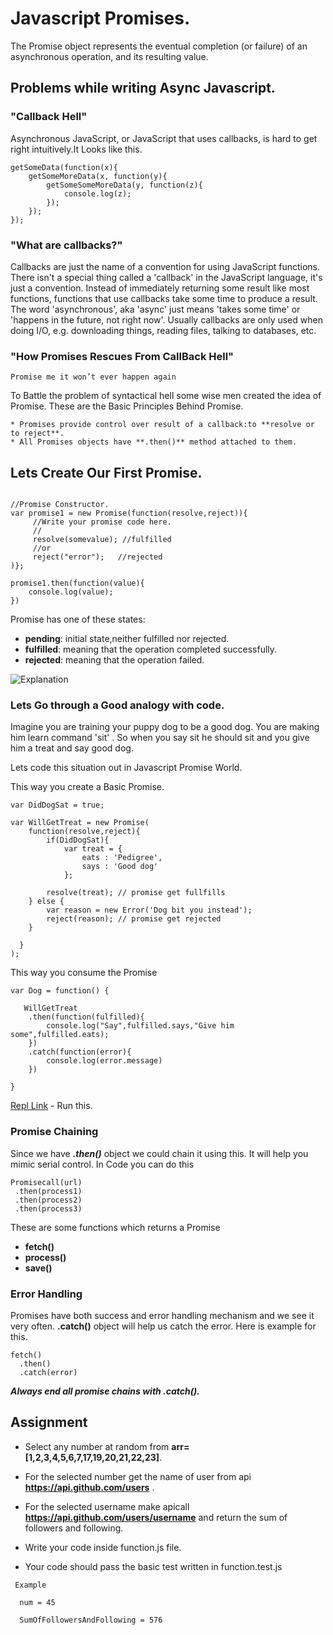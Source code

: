 # Javascript Promises.

The Promise object represents the eventual completion (or failure) of an asynchronous operation, and its resulting value.

## Problems while writing Async Javascript.

### "Callback Hell"

Asynchronous JavaScript, or JavaScript that uses callbacks, is hard to get right intuitively.It Looks like this.

```
getSomeData(function(x){
    getSomeMoreData(x, function(y){
        getSomeSomeMoreData(y, function(z){ 
            console.log(z);
        });
    });
});

```

### "What are callbacks?"

Callbacks are just the name of a convention for using JavaScript functions. There isn't a special thing called a 'callback' in the JavaScript language, it's just a convention. Instead of immediately returning some result like most functions, functions that use callbacks take some time to produce a result. The word 'asynchronous', aka 'async' just means 'takes some time' or 'happens in the future, not right now'. Usually callbacks are only used when doing I/O, e.g. downloading things, reading files, talking to databases, etc.

### "How Promises Rescues From CallBack Hell"

`Promise me it won’t ever happen again`

To Battle the problem of syntactical hell some wise men created the idea of Promise.
These are the Basic Principles Behind Promise.

```
* Promises provide control over result of a callback:to **resolve or to reject**.
* All Promises objects have **.then()** method attached to them.

```
## Lets Create Our First Promise.

```

//Promise Constructor.
var promise1 = new Promise(function(resolve,reject)){
     //Write your promise code here.
     //
     resolve(somevalue); //fulfilled
     //or
     reject("error");   //rejected
)};

promise1.then(function(value){
    console.log(value);
})

```

Promise has one of these states:

* **pending**: initial state,neither fulfilled nor rejected.
* **fulfilled**: meaning that the operation completed successfully.
* **rejected**: meaning that the operation failed.

![Explanation](https://mdn.mozillademos.org/files/15911/promises.png)

### Lets Go through a Good analogy with code.

Imagine you are training your puppy dog to be a good dog. You are making him learn command 'sit' . So when you say sit he should sit and you give him a treat and say good dog.

Lets code this situation out in Javascript Promise World.

This way you create a Basic Promise.

```
var DidDogSat = true;

var WillGetTreat = new Promise(
    function(resolve,reject){
        if(DidDogSat){
            var treat = {
                eats : 'Pedigree',
                says : 'Good dog'
            };
        
        resolve(treat); // promise get fullfills
    } else {
        var reason = new Error('Dog bit you instead');
        reject(reason); // promise get rejected
    }
   
  }
);

```

This way you consume the Promise

```
var Dog = function() {

   WillGetTreat
    .then(function(fulfilled){
        console.log("Say",fulfilled.says,"Give him some",fulfilled.eats);
    })
    .catch(function(error){
        console.log(error.message)
    })
    
}

```
[Repl Link](https://repl.it/@surajk202/promise-example) - Run this.

### Promise Chaining 

Since we have ***.then()*** object we could chain it using this. It will help you mimic serial control.
In Code you can do this

```
Promisecall(url)
 .then(process1)
 .then(process2)
 .then(process3)

```
These are some functions which returns a Promise

* **fetch()**
* **process()**
* **save()**

### Error Handling

Promises have both success and error handling mechanism and we see it very often.
**.catch()** object will help us catch the error. Here is example for this.

```
fetch()
  .then()
  .catch(error)

```
***Always end all promise chains with **.catch()**.***

## Assignment 

 * Select any number at random from **arr=[1,2,3,4,5,6,7,17,19,20,21,22,23]**.

 * For the selected number get the name of user from api **https://api.github.com/users** .


 * For the selected username make apicall **https://api.github.com/users/username**  and return the sum of followers and following.

 * Write your code inside function.js file.
 
 * Your code should pass the basic test written in function.test.js
 
```
 Example
 
  num = 45 
 
  SumOfFollowersAndFollowing = 576
```




